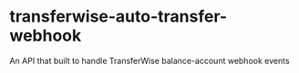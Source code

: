 # transferwise-auto-transfer-webhook
An API that built to handle TransferWise balance-account webhook events
